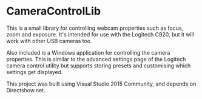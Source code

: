 CameraControlLib
================

This is a small library for controlling webcam properties such as focus, zoom
and exposure. It's intended for use with the Logitech C920, but it will work 
with other USB cameras too.

Also included is a Windows application for controlling the camera properties.
This is similar to the advanced settings page of the Logitech camera control
utility but supports storing presets and customising which settings get
displayed.

This project was built using Visual Studio 2015 Community, and depends on
Directshow.net.
